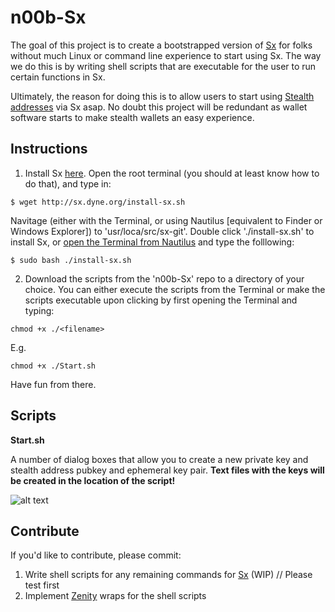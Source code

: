 n00b-Sx
=======

The goal of this project is to create a bootstrapped version of [Sx](https://sx.dyne.org/) for folks without much Linux or command line experience to start using Sx. The way we do this is by writing shell scripts that are executable for the user to run certain functions in Sx. 

Ultimately, the reason for doing this is to allow users to start using [Stealth addresses](https://wiki.unsystem.net/index.php/DarkWallet/Stealth) via Sx asap. No doubt this project will be redundant as wallet software starts to make stealth wallets an easy experience.

## Instructions

1) Install Sx [here](https://github.com/spesmilo/sx). Open the root terminal (you should at least know how to do that), and type in:

```$ wget http://sx.dyne.org/install-sx.sh```

Navitage (either with the Terminal, or using Nautilus [equivalent to Finder or Windows Explorer]) to 'usr/loca/src/sx-git'. Double click './install-sx.sh' to install Sx, or [open the Terminal from Nautilus](http://askubuntu.com/questions/207442/how-to-add-open-terminal-here-to-nautilus-context-menu) and type the folllowing:

```$ sudo bash ./install-sx.sh```

2) Download the scripts from the 'n00b-Sx' repo to a directory of your choice. You can either execute the scripts from the Terminal or make the scripts executable upon clicking by first opening the Terminal and typing:

```chmod +x ./<filename>```

E.g.

```chmod +x ./Start.sh```

Have fun from there.

## Scripts

**Start.sh**

A number of dialog boxes that allow you to create a new private key and stealth address pubkey and ephemeral key pair. **Text files with the keys will be created in the location of the script!**

![alt text](http://s11.postimg.org/uug1bf3dv/Aggregate.png "Dialog Boxes")

## Contribute

If you'd like to contribute, please commit: 

1. Write shell scripts for any remaining commands for [Sx](https://sx.dyne.org/) (WIP) // Please test first
2. Implement [Zenity](http://www.howtogeek.com/107537/how-to-make-simple-graphical-shell-scripts-with-zenity-on-linux/) wraps for the shell scripts
